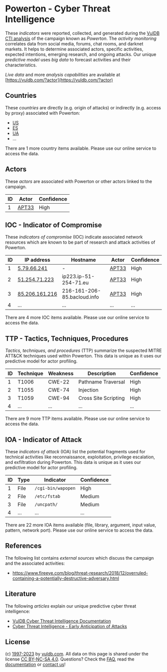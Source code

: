 # Powerton - Cyber Threat Intelligence

These _indicators_ were reported, collected, and generated during the [VulDB CTI analysis](https://vuldb.com/?kb.cti) of the campaign known as _Powerton_. The _activity monitoring_ correlates data from social media, forums, chat rooms, and darknet markets. It helps to determine associated actors, specific activities, expected intentions, emerging research, and ongoing attacks. Our unique _predictive model_ uses _big data_ to forecast activities and their characteristics.

_Live data_ and more _analysis capabilities_ are available at [https://vuldb.com/?actor](https://vuldb.com/?actor)

## Countries

These _countries_ are directly (e.g. origin of attacks) or indirectly (e.g. access by proxy) associated with Powerton:

* [US](https://vuldb.com/?country.us)
* [ES](https://vuldb.com/?country.es)
* [UA](https://vuldb.com/?country.ua)
* ...

There are 1 more country items available. Please use our online service to access the data.

## Actors

These _actors_ are associated with Powerton or other actors linked to the campaign.

ID | Actor | Confidence
-- | ----- | ----------
1 | [APT33](https://vuldb.com/?actor.apt33) | High

## IOC - Indicator of Compromise

These _indicators of compromise_ (IOC) indicate associated network resources which are known to be part of research and attack activities of Powerton.

ID | IP address | Hostname | Actor | Confidence
-- | ---------- | -------- | ----- | ----------
1 | [5.79.66.241](https://vuldb.com/?ip.5.79.66.241) | - | [APT33](https://vuldb.com/?actor.apt33) | High
2 | [51.254.71.223](https://vuldb.com/?ip.51.254.71.223) | ip223.ip-51-254-71.eu | [APT33](https://vuldb.com/?actor.apt33) | High
3 | [85.206.161.216](https://vuldb.com/?ip.85.206.161.216) | 216-161-206-85.bacloud.info | [APT33](https://vuldb.com/?actor.apt33) | High
4 | ... | ... | ... | ...

There are 4 more IOC items available. Please use our online service to access the data.

## TTP - Tactics, Techniques, Procedures

_Tactics, techniques, and procedures_ (TTP) summarize the suspected MITRE ATT&CK techniques used within Powerton. This data is unique as it uses our predictive model for actor profiling.

ID | Technique | Weakness | Description | Confidence
-- | --------- | -------- | ----------- | ----------
1 | T1006 | CWE-22 | Pathname Traversal | High
2 | T1055 | CWE-74 | Injection | High
3 | T1059 | CWE-94 | Cross Site Scripting | High
4 | ... | ... | ... | ...

There are 9 more TTP items available. Please use our online service to access the data.

## IOA - Indicator of Attack

These _indicators of attack_ (IOA) list the potential fragments used for technical activities like reconnaissance, exploitation, privilege escalation, and exfiltration during Powerton. This data is unique as it uses our predictive model for actor profiling.

ID | Type | Indicator | Confidence
-- | ---- | --------- | ----------
1 | File | `/cgi-bin/wapopen` | High
2 | File | `/etc/fstab` | Medium
3 | File | `/uncpath/` | Medium
4 | ... | ... | ...

There are 22 more IOA items available (file, library, argument, input value, pattern, network port). Please use our online service to access the data.

## References

The following list contains _external sources_ which discuss the campaign and the associated activities:

* https://www.fireeye.com/blog/threat-research/2018/12/overruled-containing-a-potentially-destructive-adversary.html

## Literature

The following _articles_ explain our unique predictive cyber threat intelligence:

* [VulDB Cyber Threat Intelligence Documentation](https://vuldb.com/?kb.cti)
* [Cyber Threat Intelligence - Early Anticipation of Attacks](https://www.scip.ch/en/?labs.20201022)

## License

(c) [1997-2023](https://vuldb.com/?kb.changelog) by [vuldb.com](https://vuldb.com/?kb.about). All data on this page is shared under the license [CC BY-NC-SA 4.0](https://creativecommons.org/licenses/by-nc-sa/4.0/). Questions? Check the [FAQ](https://vuldb.com/?kb.faq), read the [documentation](https://vuldb.com/?kb) or [contact us](https://vuldb.com/?contact)!
